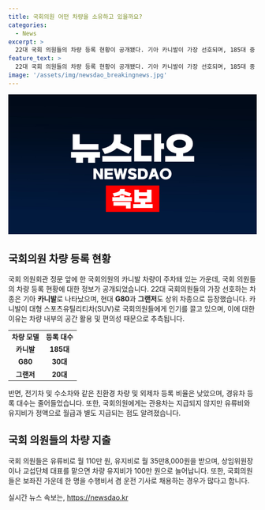 ```yaml
---
title: 국회의원 어떤 차량을 소유하고 있을까요?
categories:
  - News
excerpt: >
  22대 국회 의원들의 차량 등록 현황이 공개됐다. 기아 카니발이 가장 선호되며, 185대 중 63.1%를 차지한다. 현대 G80와 그랜저 뒤를 이으며, 승용차보다 SUV를 선호하는 추세이다. 친환경 차량 등록 대수는 68대로 증가했고, 외제차는 한 대도 등록되지 않았다. 국회의원에게 지급되는 유류비와 유지비는 월 146만 원으로, 상임위원장이나 교섭단체 대표는 100만 원을 받는다.
feature_text: >
  22대 국회 의원들의 차량 등록 현황이 공개됐다. 기아 카니발이 가장 선호되며, 185대 중 63.1%를 차지한다. 현대 G80와 그랜저 뒤를 이으며, 승용차보다 SUV를 선호하는 추세이다. 친환경 차량 등록 대수는 68대로 증가했고, 외제차는 한 대도 등록되지 않았다. 국회의원에게 지급되는 유류비와 유지비는 월 146만 원으로, 상임위원장이나 교섭단체 대표는 100만 원을 받는다.
image: '/assets/img/newsdao_breakingnews.jpg'
---
```


<p><img src="/assets/img/newsdao_breakingnews.jpg" alt="implanttips 속보" /></p>

<h2 data-ke-size="size26">국회의원 차량 등록 현황</h2>

<p data-ke-size="size16">국회 의원회관 정문 앞에 한 국회의원의 카니발 차량이 주차돼 있는 가운데, 국회 의원들의 차량 등록 현황에 대한 정보가 공개되었습니다. 22대 국회의원들의 가장 선호하는 차종은 기아 <b>카니발</b>로 나타났으며, 현대 <b>G80</b>과 <b>그랜저</b>도 상위 차종으로 등장했습니다. 카니발이 대형 스포츠유틸리티차(SUV)로 국회의원들에게 인기를 끌고 있으며, 이에 대한 이유는 차량 내부의 공간 활용 및 편의성 때문으로 추측됩니다.</p>

<table>
    <tbody>
        <tr>
            <td style="text-align: center; height: 17px;"><b>차량 모델</b></td>
            <td style="text-align: center; height: 17px;"><b>등록 대수</b></td>
        </tr>
        <tr>
            <td style="text-align: center; height: 17px;"><b>카니발</b></td>
            <td style="text-align: center; height: 17px;"><b>185대</b></td>
        </tr>
        <tr>
            <td style="text-align: center; height: 17px;"><b>G80</b></td>
            <td style="text-align: center; height: 17px;"><b>30대</b></td>
        </tr>
        <tr>
            <td style="text-align: center; height: 17px;"><b>그랜저</b></td>
            <td style="text-align: center; height: 17px;"><b>20대</b></td>
        </tr>
    </tbody>
</table>

<p data-ke-size="size16">반면, 전기차 및 수소차와 같은 친환경 차량 및 외제차 등록 비율은 낮았으며, 경유차 등록 대수는 줄어들었습니다. 또한, 국회의원에게는 관용차는 지급되지 않지만 유류비와 유지비가 정액으로 월급과 별도 지급되는 점도 알려졌습니다.</p>

<h2 data-ke-size="size26">국회 의원들의 차량 지출</h2>

<p data-ke-size="size16">국회 의원들은 유류비로 월 110만 원, 유지비로 월 35만8,000원을 받으며, 상임위원장이나 교섭단체 대표를 맡으면 차량 유지비가 100만 원으로 늘어납니다. 또한, 국회의원들은 보좌진 가운데 한 명을 수행비서 겸 운전 기사로 채용하는 경우가 많다고 합니다.</p>
실시간 뉴스 속보는, <a href="https://newsdao.kr" rel="dofollow">https://newsdao.kr</a>


